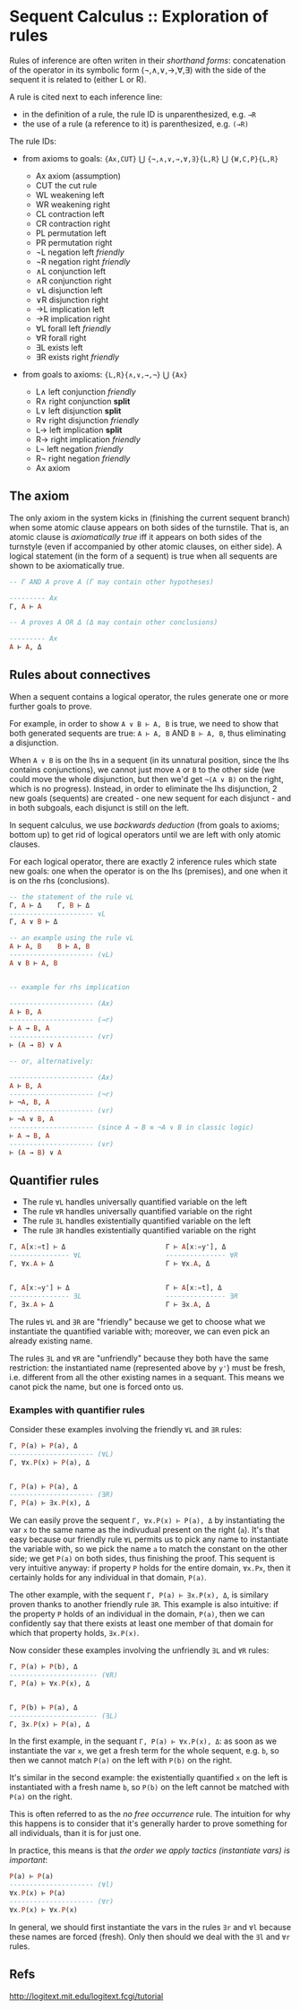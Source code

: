 # Sequent Calculus :: Exploration of rules

Rules of inference are often writen in their *shorthand forms*: 
concatenation of the operator in its symbolic form (¬,∧,∨,→,∀,∃) 
with the side of the sequent it is related to (either L or R). 

A rule is cited next to each inference line:
- in the definition of a rule, the rule ID is unparenthesized, e.g. `→R`
- the use of a rule (a reference to it) is parenthesized, e.g. `(→R)`

The rule IDs:
- from axioms to goals: `{Ax,CUT}` ⋃ `{¬,∧,∨,→,∀,∃}{L,R}` ⋃ `{W,C,P}{L,R}`
  - Ax    axiom (assumption)
  - CUT   the cut rule
  - WL    weakening left
  - WR    weakening right
  - CL    contraction left
  - CR    contraction right
  - PL    permutation left
  - PR    permutation right
  - ¬L    negation left        *friendly*
  - ¬R    negation right       *friendly*
  - ∧L    conjunction left
  - ∧R    conjunction right
  - ∨L    disjunction left
  - ∨R    disjunction right
  - →L    implication left
  - →R    implication right
  - ∀L    forall left         *friendly*
  - ∀R    forall right
  - ∃L    exists left
  - ∃R    exists right        *friendly*

- from goals to axioms: `{L,R}{∧,∨,→,¬}` ⋃ `{Ax}`
  - L∧    left conjunction     *friendly*
  - R∧    right conjunction    **split**
  - L∨    left disjunction     **split**
  - R∨    right disjunction    *friendly*
  - L→    left implication     **split**
  - R→    right implication    *friendly*
  - L¬    left negation        *friendly*
  - R¬    right negation       *friendly*
  - Ax    axiom




## The axiom

The only axiom in the system kicks in (finishing the current sequent branch) when some atomic clause appears on both sides of the turnstile. That is, an atomic clause is *axiomatically true* iff it appears on both sides of the turnstyle (even if accompanied by other atomic clauses, on either side). A logical statement (in the form of a sequent) is true when all sequents are shown to be axiomatically true.

```hs
-- Γ AND A prove A (Γ may contain other hypotheses)

--------- Ax
Γ, A ⊢ A

-- A proves A OR Δ (Δ may contain other conclusions)

--------- Ax
A ⊢ A, Δ
```

## Rules about connectives

When a sequent contains a logical operator, the rules generate one or more further goals to prove.

For example, in order to show `A ∨ B ⊢ A, B` is true, we need to show that both generated sequents are true: `A ⊢ A, B` AND `B ⊢ A, B`, thus eliminating a disjunction.

When `A ∨ B` is on the lhs in a sequent (in its unnatural position, since the lhs contains conjunctions), we cannot just move `A` or `B` to the other side (we could move the whole disjunction, but then we'd get `¬(A ∨ B)` on the right, which is no progress). Instead, in order to eliminate the lhs disjunction, 2 new goals (sequents) are created - one new sequent for each disjunct - and in both subgoals, each disjunct is still on the left.

In sequent calculus, we use *backwards deduction* (from goals to axioms; bottom up) to get rid of logical operators until we are left with only atomic clauses.

For each logical operator, there are exactly 2 inference rules which state new goals: one when the operator is on the lhs (premises), and one when it is on the rhs (conclusions).

```hs
-- the statement of the rule ∨L
Γ, A ⊢ Δ    Γ, B ⊢ Δ
--------------------- ∨L
Γ, A ∨ B ⊢ Δ

-- an example using the rule ∨L
A ⊢ A, B    B ⊢ A, B
--------------------- (∨L)
A ∨ B ⊢ A, B


-- example for rhs implication

--------------------- (Ax)
A ⊢ B, A
--------------------- (→r)
⊢ A → B, A
--------------------- (∨r)
⊢ (A → B) ∨ A

-- or, alternatively:

--------------------- (Ax)
A ⊢ B, A
--------------------- (¬r)
⊢ ¬A, B, A
--------------------- (∨r)
⊢ ¬A ∨ B, A
--------------------- (since A → B ≡ ¬A ∨ B in classic logic)
⊢ A → B, A
--------------------- (∨r)
⊢ (A → B) ∨ A
```

## Quantifier rules

- The rule `∀L` handles universally quantified variable on the left
- The rule `∀R` handles universally quantified variable on the right
- The rule `∃L` handles existentially quantified variable on the left
- The rule `∃R` handles existentially quantified variable on the right

```hs
Γ, A[x:=t] ⊢ Δ                         Γ ⊢ A[x:=y'], Δ
--------------- ∀L                     --------------- ∀R
Γ, ∀x.A ⊢ Δ                            Γ ⊢ ∀x.A, Δ


Γ, A[x:=y'] ⊢ Δ                        Γ ⊢ A[x:=t], Δ
--------------- ∃L                     --------------- ∃R
Γ, ∃x.A ⊢ Δ                            Γ ⊢ ∃x.A, Δ
```

The rules `∀L` and `∃R` are "friendly" because we get to choose what we instantiate the quantified variable with; moreover, we can even pick an already existing name.

The rules `∃L` and `∀R` are "unfriendly" because they both have the same restriction: the instantiated name (represented above by `y'`) must be fresh, i.e. different from all the other existing names in a sequant. This means we canot pick the name, but one is forced onto us.

### Examples with quantifier rules

Consider these examples involving the friendly `∀L` and `∃R` rules:

```hs
Γ, P(a) ⊢ P(a), Δ
--------------------- (∀L)
Γ, ∀x.P(x) ⊢ P(a), Δ


Γ, P(a) ⊢ P(a), Δ
--------------------- (∃R)
Γ, P(a) ⊢ ∃x.P(x), Δ
```

We can easily prove the sequent `Γ, ∀x.P(x) ⊢ P(a), Δ` by instantiating the var `x` to the same name as the indivudual present on the right (`a`). It's that easy because our friendly rule `∀L` permits us to pick any name to instantiate the variable with, so we pick the name `a` to match the constant on the other side; we get `P(a)` on both sides, thus finishing the proof. This sequent is very intuitive anyway: if property `P` holds for the entire domain, `∀x.Px`, then it certainly holds for any individual in that domain, `P(a)`.

The other example, with the sequent `Γ, P(a) ⊢ ∃x.P(x), Δ`, is similary proven thanks to another friendly rule `∃R`. This example is also intuitive: if the property `P` holds of an individual in the domain, `P(a)`, then we can confidently say that there exists at least one member of that domain for which that property holds, `∃x.P(x)`.


Now consider these examples involving the unfriendly `∃L` and `∀R` rules:

```hs
Γ, P(a) ⊢ P(b), Δ
---------------------- (∀R)
Γ, P(a) ⊢ ∀x.P(x), Δ


Γ, P(b) ⊢ P(a), Δ
---------------------- (∃L)
Γ, ∃x.P(x) ⊢ P(a), Δ
```

In the first example, in the sequant `Γ, P(a) ⊢ ∀x.P(x), Δ`: as soon as we instantiate the var `x`, we get a fresh term for the whole sequent, e.g. `b`, so then we cannot match `P(a)` on the left with `P(b)` on the right.

It's similar in the second example: the existentially quantified `x` on the left is instantiated with a fresh name `b`, so `P(b)` on the left cannot be matched with `P(a)` on the right.

This is often referred to as the *no free occurrence* rule. The intuition for why this happens is to consider that it's generally harder to prove something for all individuals, than it is for just one.

In practice, this means is that *the order we apply tactics (instantiate vars) is important*:

```hs
P(a) ⊢ P(a)
--------------------- (∀l)
∀x.P(x) ⊢ P(a)
--------------------- (∀r)
∀x.P(x) ⊢ ∀x.P(x)
```

In general, we should first instantiate the vars in the rules `∃r` and `∀l` because these names are forced (fresh). Only then should we deal with the `∃l` and `∀r` rules.











## Refs

http://logitext.mit.edu/logitext.fcgi/tutorial
